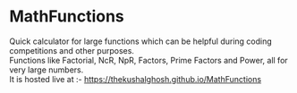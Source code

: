 # MathFunctions
Quick calculator for large functions which can be helpful during coding competitions and other purposes.<br>
Functions like Factorial, NcR, NpR, Factors, Prime Factors and Power, all for very large numbers.<br>
It is hosted live at :- https://thekushalghosh.github.io/MathFunctions
